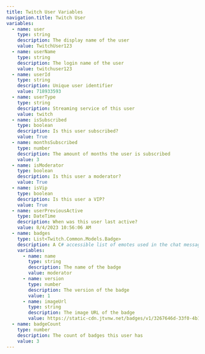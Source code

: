```yaml
---
title: Twitch User Variables
navigation.title: Twitch User
variables:
  - name: user
    type: string
    description: The display name of the user
    value: TwitchUser123
  - name: userName
    type: string
    description: The login name of the user
    value: twitchuser123
  - name: userId
    type: string
    description: Unique user identifier
    value: 718933593
  - name: userType
    type: string
    description: Streaming service of this user
    value: twitch
  - name: isSubscribed
    type: boolean
    description: Is this user subscribed?
    value: True
  - name: monthsSubscribed
    type: number
    description: The amount of months the user is subscribed
    value: 3
  - name: isModerator
    type: boolean
    description: Is this user a moderator?
    value: True
  - name: isVip
    type: boolean
    description: Is this user a VIP?
    value: True
  - name: userPreviousActive
    type: DateTime
    description: When was this user last active?
    value: 8/4/2023 10:56:06 AM
  - name: badges
    type: List<Twitch.Common.Models.Badge>
    description: A C# accessible list of emotes used in the chat message
    variables:
      - name: name
        type: string
        description: The name of the badge
        value: moderator
      - name: version
        type: number
        description: The version of the badge
        value: 1
      - name: imageUrl
        type: string
        description: The image URL of the badge
        value: https://static-cdn.jtvnw.net/badges/v1/3267646d-33f0-4b17-b3df-f923a41db1d0/3
  - name: badgeCount
    type: number
    description: The count of badges this user has
    value: 3
---
```

